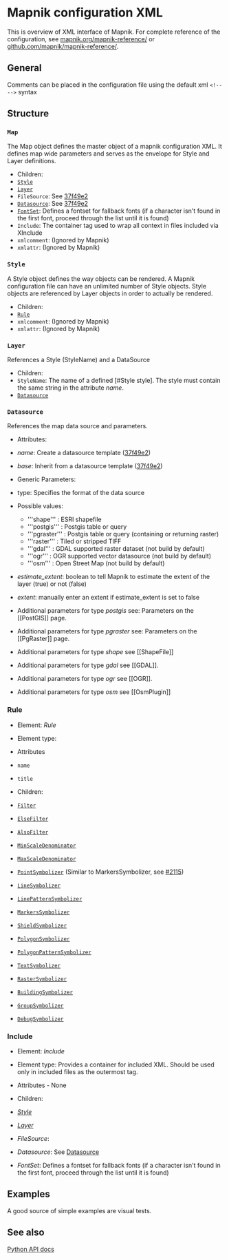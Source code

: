 # Mapnik configuration XML

This is overview of XML interface of Mapnik. For complete reference of the configuration, see [mapnik.org/mapnik-reference/](http://mapnik.org/mapnik-reference/) or [github.com/mapnik/mapnik-reference/](https://github.com/mapnik/mapnik-reference/).

## General

Comments can be placed in the configuration file using the default xml `<!-- -->` syntax

## Structure

### `Map`
The Map object defines the master object of a mapnik configuration XML. It defines map wide parameters and serves as the envelope for Style and Layer definitions.

 * Children:
  * [`Style`](#style)
  * [`Layer`](#layer)
  * `FileSource`: See [37f49e2](https://github.com/mapnik/mapnik/commit/37f49e29cce2d334fe9839)
  * [`Datasource`](#datasource): See [37f49e2](https://github.com/mapnik/mapnik/commit/37f49e29cce2d334fe9839)
  * [`FontSet`](font-set.md): Defines a fontset for fallback fonts (if a character isn't found in the first font, proceed through the list until it is found)
  * `Include`: The container tag used to wrap all context in files included via XInclude
  * `xmlcomment`: (Ignored by Mapnik)
  * `xmlattr`: (Ignored by Mapnik)

### `Style`

A Style object defines the way objects can be rendered. A Mapnik configuration file can have an unlimited number of Style objects. Style objects are referenced by Layer objects in order to actually be rendered.

 * Children:
  * [`Rule`](#rule)
  * `xmlcomment`: (Ignored by Mapnik)
  * `xmlattr`: (Ignored by Mapnik)

### `Layer`

References a Style (StyleName) and a DataSource

 * Children:
  * `StyleName`: The name of a defined [#Style style]. The style must contain the same string in the attribute *name*.
  * [`Datasource`](#datasource)

### `Datasource`

References the map data source and parameters.

 * Attributes:
  * *name*: Create a datasource template ([37f49e2](https://github.com/mapnik/mapnik/commit/37f49e29cce2d334fe9839))
  * *base*: Inherit from a datasource template ([37f49e2](https://github.com/mapnik/mapnik/commit/37f49e29cce2d334fe9839))
 * Generic Parameters:
  * type: Specifies the format of the data source
   * Possible values:
     * '''shape'''  :   ESRI shapefile
     * '''postgis'''    :   Postgis table or query
     * '''pgraster'''   :   Postgis table or query (containing or returning raster)
     * '''raster''' :   Tiled or stripped TIFF
     * '''gdal'''   :   GDAL supported raster dataset (not build by default)
     * '''ogr'''          :       OGR supported vector datasource (not build by default)
     * '''osm'''        :   Open Street Map (not build by default)
  * *estimate_extent*: boolean to tell Mapnik to estimate the extent of the layer (true) or not (false)
  * *extent*:       manually enter an extent if estimate_extent is set to false

 * Additional parameters for type *postgis* see: Parameters on the [[PostGIS]] page. 
 * Additional parameters for type *pgraster* see: Parameters on the [[PgRaster]] page. 
 * Additional parameters for type *shape* see [[ShapeFile]]
 * Additional parameters for type *gdal* see [[GDAL]].
 * Additional parameters for type *ogr* see [[OGR]].
 * Additional parameters for type *osm*  see [[OsmPlugin]]


### Rule
 * Element: *Rule*
 * Element type:

 * Attributes
  * `name`
  * `title`

 * Children:
  * [`Filter`](elements/filter.md)
  * [`ElseFilter`](elements/else-filter.md)
  * [`AlsoFilter`](elements/also-filter.md)
  * [`MinScaleDenominator`](elements/scale-denominator.md#minscaledenominator)
  * [`MaxScaleDenominator`](elements/scale-denominator.md#maxscaledenominator)
  * [`PointSymbolizer`](elements/symbolizers/point.md) (Similar to MarkersSymbolizer, see [#2115](https://github.com/mapnik/mapnik/issues/2115))
  * [`LineSymbolizer`](elements/symbolizers/line.md)
  * [`LinePatternSymbolizer`](elements/symbolizers/line-pattern.md)
  * [`MarkersSymbolizer`](elements/symbolizers/markers.md)
  * [`ShieldSymbolizer`](elements/symbolizers/shield.md)
  * [`PolygonSymbolizer`](elements/symbolizers/polygon.md)
  * [`PolygonPatternSymbolizer`](elements/symbolizers/polygon-pattern.md)
  * [`TextSymbolizer`](elements/symbolizers/text.md)
  * [`RasterSymbolizer`](elements/symbolizers/raster.md)
  * [`BuildingSymbolizer`](elements/symbolizers/building.md)
  * [`GroupSymbolizer`](elements/symbolizers/group.md)
  * [`DebugSymbolizer`](elements/symbolizers/debug.md)

### Include
 * Element: *Include*
 * Element type: Provides a container for included XML.  Should be used only in included files as the outermost tag.

 * Attributes - None

 * Children:
  * *[Style](#style)*
  * *[Layer](#layer)*
  * *FileSource*:
  * *Datasource*: See [Datasource](#datasource)
  * *FontSet*: Defines a fontset for fallback fonts (if a character isn't found in the first font, proceed through the list until it is found)

## Examples

A good source of simple examples are visual tests.

## See also

[Python API docs](http://mapnik.org/docs/v2.2.0/api/python/index.html)
